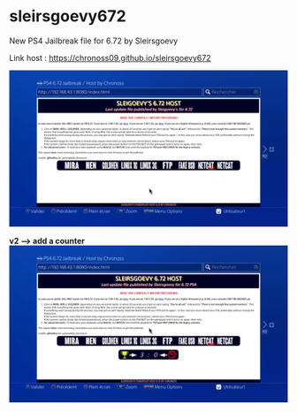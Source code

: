 # sleirsgoevy672
New PS4 Jailbreak file for 6.72 by Sleirsgoevy

Link host : https://chronoss09.github.io/sleirsgoevy672

![capture](https://github.com/chronoss09/sleirsgoevy672/blob/main/20211030225234.jpg)

__v2 --> add a counter__  
![capture](https://github.com/chronoss09/sleirsgoevy672/blob/main/20211101133926.jpg)
